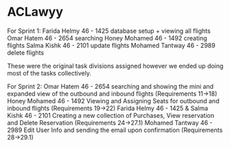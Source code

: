 # ACLawyy
For Sprint 1:
Farida Helmy 46 - 1425 database setup + viewing all flights
Omar Hatem 46 - 2654 searching
Honey Mohamed 46 - 1492 creating flights
Salma Kishk 46 - 2101 update flights
Mohamed Tantway 46 - 2989 delete flights

These were the original task divisions assigned however we ended up doing most of the tasks collectively.


For Sprint 2:
Omar Hatem 46 - 2654 searching and showing the mini and expanded view of the outbound and inbound flights (Requirements 11->18)
Honey Mohamed 46 - 1492 Viewing and Assigning Seats for outbound and inbound flights (Requirements 19->22)
Farida Helmy 46 - 1425 & Salma Kishk 46 - 2101 Creating a new collection of Purchases, View reservation and Delete Reservation (Requirements 24->27.1)
Mohamed Tantway 46 - 2989 Edit User Info and sending the email upon confirmation  (Requirements 28->29.1)


